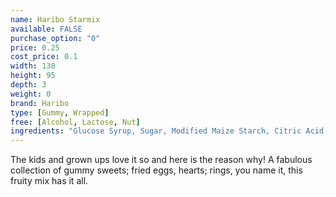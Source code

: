 ```yaml
---
name: Haribo Starmix
available: FALSE
purchase_option: "0"
price: 0.25
cost_price: 0.1
width: 130
height: 95
depth: 3
weight: 0
brand: Haribo
type: [Gummy, Wrapped]
free: [Alcohol, Lactose, Nut]
ingredients: "Glucose Syrup, Sugar, Modified Maize Starch, Citric Acid, Caramelised Sugar Syrup, Flavourings, Fruit and Plant Concentrates (Apple, Aronia, Blackcurrant, Elderberry, Grape, Kiwi, Lemon, Mango, Nettle, Orange, Passion Fruit, Spinach), Colours (Copper Complexes of Chlorophyll, Paprika Extract), Glazing Agents (Vegetable Oil, Beeswax, Carnauba Wax), Invert Sugar Syrup, Fruit Extract (Carob)"
---
```

The kids and grown ups love it so and here is the reason why! A fabulous collection of gummy sweets; fried eggs, hearts; rings, you name it, this fruity mix has it all.